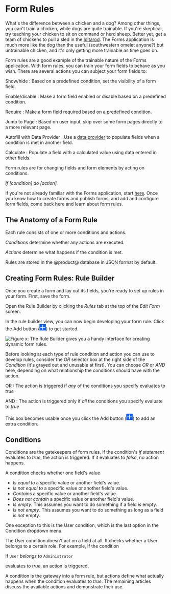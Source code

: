 # Form Rules

What's the difference between a chicken and a dog? Among other things, you can't
train a chicken, while dogs are quite trainable. If you're skeptical, try
teaching your chicken to sit on command or herd sheep. Better yet, get a team of
chickens to pull a sled in the [Iditarod](http://iditarod.com/).  The Forms
application is much more like the dog than the useful (southwestern omelet
anyone?) but untrainable chicken, and it's only getting more trainable as time
goes on. 

Form rules are a good example of the trainable nature of the Forms application.
With form rules, you can train your form fields to behave as you wish. There are
several actions you can subject your form fields to:

Show/hide
: Based on a predefined condition, set the visibility of a form field.

Enable/disable
: Make a form field enabled or disable based on a predefined condition.

Require
: Make a form field required based on a predefined condition.

Jump to Page
: Based on user input, skip over some form pages directly to a more relevant
page. 

Autofill with Data Provider 
: Use a [data provider](/discover/portal/-/knowledge_base/7-1/creating-advanced-forms#populating-select-fields-with-rest-data-providers)
to populate fields when a condition is met in another field.

Calculate
: Populate a field with a calculated value using data entered in other fields.

Form rules are for changing fields and form elements by acting on conditions.

*If [condition] do [action].*

If you're not already familiar with the Forms application, start
[here](/discover/portal/-/knowledge_base/7-1/forms).
Once you know how to create forms and publish forms, and add and configure form
fields, come back here and learn about form rules.

## The Anatomy of a Form Rule

Each rule consists of one or more conditions and actions. 

*Conditions* determine whether any actions are executed. 

*Actions* determine what happens if the condition is met.

Rules are stored in the @product@ database in JSON format by default.

## Creating Form Rules: Rule Builder

Once you create a form and lay out its fields, you're ready to set up rules in
your form. First, save the form.

Open the Rule Builder by clicking the *Rules* tab at the top of the *Edit Form*
screen.

In the rule builder view, you can now begin developing your form rule. Click the
Add button (![Add](../../../images/icon-add.png)) to get started.

![Figure x: The Rule Builder gives you a handy interface for creating dynamic
form rules.](../../../images/forms-rule-builder.png)

Before looking at each type of rule condition and action you can use to develop
rules, consider the *OR* selector box at the right side of the *Condition* (it's
grayed out and unusable at first). You can choose *OR* or *AND* here, depending
on what relationship the conditions should have with the action.

OR
: The action is triggered if *any* of the conditions you specify evaluates to
*true*

AND
: The action is triggered only if *all* the conditions you specify evaluate to
*true*

This box becomes usable once you click the Add button
(![Add](../../../images/icon-add.png)) to add an extra condition.

## Conditions

Conditions are the gatekeepers of form rules. If the condition's *if statement*
evaluates to *true*, the action is triggered. If it evaluates to *false*, no
action happens.

A condition checks whether one field's value

- *Is equal to* a specific value or another field's value.
- *Is not equal to* a specific value or another field's value.
- *Contains* a specific value or another field's value.
- *Does not contain* a specific value or another field's value.
- *Is empty*. This assumes you want to do something if a field *is* empty.
- *Is not empty*. This assumes you want to do something as long as a field is
    *not* empty.

One exception to this is the User condition, which is the last option in the
Condition dropdown menu.

The User condition doesn't act on a field at all. It checks whether a User
belongs to a certain role. For example, if the condition

If `User` *belongs to* `Administrator` 

evaluates to *true*, an action is triggered. 

A condition is the gateway into a form rule, but actions define what actually
happens when the condition evaluates to *true*. The remaining articles discuss
the available actions and demonstrate their use.
